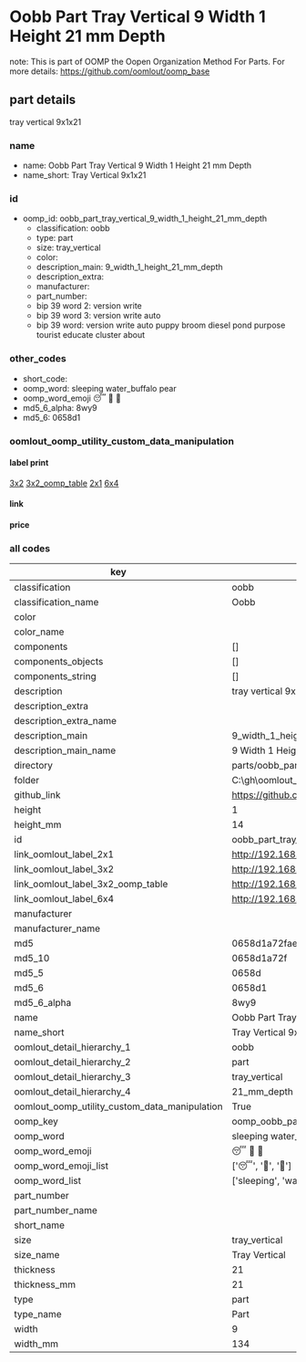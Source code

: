 # Oobb Part Tray Vertical 9 Width 1 Height 21 mm Depth  

note: This is part of OOMP the Oopen Organization Method For Parts. For more details: https://github.com/oomlout/oomp_base

##  part details
  



tray vertical 9x1x21



### name
* name: Oobb Part Tray Vertical 9 Width 1 Height 21 mm Depth
* name_short: Tray Vertical 9x1x21 
### id
* oomp_id: oobb_part_tray_vertical_9_width_1_height_21_mm_depth
  * classification: oobb
  * type: part
  * size: tray_vertical
  * color: 
  * description_main: 9_width_1_height_21_mm_depth
  * description_extra: 
  * manufacturer: 
  * part_number: 
  * bip 39 word 2: version write
  * bip 39 word 3: version write auto
  * bip 39 word: version write auto puppy broom diesel pond purpose tourist educate cluster about

### other_codes
* short_code: 
* oomp_word: sleeping water_buffalo pear
* oomp_word_emoji :sleeping: :water_buffalo: :pear:
* md5_6_alpha: 8wy9
* md5_6: 0658d1






### oomlout_oomp_utility_custom_data_manipulation
#### label print
[3x2](http://192.168.1.245:1112/?label=oomp%208wy9)
[3x2_oomp_table](http://192.168.1.108:1112/?label=oomp%208wy9)
[2x1](http://192.168.1.242:1112/?label=oomp%208wy9)
[6x4](http://192.168.1.55:1112/?label=oomp%208wy9)    

#### link

                              

#### price







### all codes 
| key | value |  
| --- | --- |  
| classification | oobb |  
| classification_name | Oobb |  
| color |  |  
| color_name |  |  
| components | [] |  
| components_objects | [] |  
| components_string | [] |  
| description | tray vertical 9x1x21 |  
| description_extra |  |  
| description_extra_name |  |  
| description_main | 9_width_1_height_21_mm_depth |  
| description_main_name | 9 Width 1 Height 21 mm Depth |  
| directory | parts/oobb_part_tray_vertical_9_width_1_height_21_mm_depth |  
| folder | C:\gh\oomlout_oobb_version_4_generated_parts\parts\oobb_part_tray_vertical_9_width_1_height_21_mm_depth |  
| github_link | https://github.com/oomlout/oomlout_oomp_part_src/tree/main/parts/oobb_part_tray_vertical_9_width_1_height_21_mm_depth |  
| height | 1 |  
| height_mm | 14 |  
| id | oobb_part_tray_vertical_9_width_1_height_21_mm_depth |  
| link_oomlout_label_2x1 | http://192.168.1.242:1112/?label=oomp%208wy9 |  
| link_oomlout_label_3x2 | http://192.168.1.245:1112/?label=oomp%208wy9 |  
| link_oomlout_label_3x2_oomp_table | http://192.168.1.108:1112/?label=oomp%208wy9 |  
| link_oomlout_label_6x4 | http://192.168.1.55:1112/?label=oomp%208wy9 |  
| manufacturer |  |  
| manufacturer_name |  |  
| md5 | 0658d1a72fae74f8f60e6ae01f3fa796 |  
| md5_10 | 0658d1a72f |  
| md5_5 | 0658d |  
| md5_6 | 0658d1 |  
| md5_6_alpha | 8wy9 |  
| name | Oobb Part Tray Vertical 9 Width 1 Height 21 mm Depth |  
| name_short | Tray Vertical 9x1x21  |  
| oomlout_detail_hierarchy_1 | oobb |  
| oomlout_detail_hierarchy_2 | part |  
| oomlout_detail_hierarchy_3 | tray_vertical |  
| oomlout_detail_hierarchy_4 | 21_mm_depth |  
| oomlout_oomp_utility_custom_data_manipulation | True |  
| oomp_key | oomp_oobb_part_tray_vertical_9_width_1_height_21_mm_depth |  
| oomp_word | sleeping water_buffalo pear |  
| oomp_word_emoji | :sleeping: :water_buffalo: :pear: |  
| oomp_word_emoji_list | [':sleeping:', ':water_buffalo:', ':pear:'] |  
| oomp_word_list | ['sleeping', 'water_buffalo', 'pear'] |  
| part_number |  |  
| part_number_name |  |  
| short_name |  |  
| size | tray_vertical |  
| size_name | Tray Vertical |  
| thickness | 21 |  
| thickness_mm | 21 |  
| type | part |  
| type_name | Part |  
| width | 9 |  
| width_mm | 134 |  
